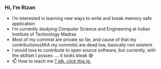 ### Hi, I’m Rizan
- I’m interested in learning new ways to write and break memory safe application
- I’m currently studying Computer Science and Engineering at Indian Institute of Technology Madras
- Most of my commist are private so far, and cause of that my contributions(AKA my commits) are dead low, basically non existent
- I would love to contribute to open source software, but currently, with the skillset I posses .... it looks bleak 😅
- 📫 How to reach me [? idk, click this ig.](https://www.linkedin.com/in/mohammed-rizan-farooqui-414351226/)

<!---
rizan21/rizan21 is a ✨ special ✨ repository because its `README.md` (this file) appears on your GitHub profile.
You can click the Preview link to take a look at your changes.
--->

